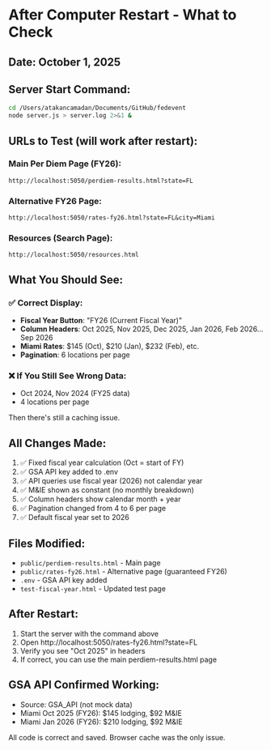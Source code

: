 # After Computer Restart - What to Check

## Date: October 1, 2025

## Server Start Command:
```bash
cd /Users/atakancamadan/Documents/GitHub/fedevent
node server.js > server.log 2>&1 &
```

## URLs to Test (will work after restart):

### Main Per Diem Page (FY26):
```
http://localhost:5050/perdiem-results.html?state=FL
```

### Alternative FY26 Page:
```
http://localhost:5050/rates-fy26.html?state=FL&city=Miami
```

### Resources (Search Page):
```
http://localhost:5050/resources.html
```

## What You Should See:

### ✅ Correct Display:
- **Fiscal Year Button**: "FY26 (Current Fiscal Year)"
- **Column Headers**: Oct 2025, Nov 2025, Dec 2025, Jan 2026, Feb 2026... Sep 2026
- **Miami Rates**: $145 (Oct), $210 (Jan), $232 (Feb), etc.
- **Pagination**: 6 locations per page

### ❌ If You Still See Wrong Data:
- Oct 2024, Nov 2024 (FY25 data)
- 4 locations per page

Then there's still a caching issue.

## All Changes Made:

1. ✅ Fixed fiscal year calculation (Oct = start of FY)
2. ✅ GSA API key added to .env
3. ✅ API queries use fiscal year (2026) not calendar year
4. ✅ M&IE shown as constant (no monthly breakdown)
5. ✅ Column headers show calendar month + year
6. ✅ Pagination changed from 4 to 6 per page
7. ✅ Default fiscal year set to 2026

## Files Modified:
- `public/perdiem-results.html` - Main page
- `public/rates-fy26.html` - Alternative page (guaranteed FY26)
- `.env` - GSA API key added
- `test-fiscal-year.html` - Updated test page

## After Restart:
1. Start the server with the command above
2. Open http://localhost:5050/rates-fy26.html?state=FL
3. Verify you see "Oct 2025" in headers
4. If correct, you can use the main perdiem-results.html page

## GSA API Confirmed Working:
- Source: GSA_API (not mock data)
- Miami Oct 2025 (FY26): $145 lodging, $92 M&IE
- Miami Jan 2026 (FY26): $210 lodging, $92 M&IE

All code is correct and saved. Browser cache was the only issue.

